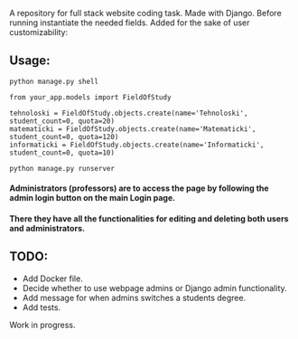 A repository for full stack website coding task. Made with Django.
Before running instantiate the needed fields. Added for the sake of user customizability:
 
## Usage:
```
python manage.py shell
```

 ``` 
from your_app.models import FieldOfStudy

tehnoloski = FieldOfStudy.objects.create(name='Tehnoloski', student_count=0, quota=20)
matematicki = FieldOfStudy.objects.create(name='Matematicki', student_count=0, quota=120)
informaticki = FieldOfStudy.objects.create(name='Informaticki', student_count=0, quota=10)
 ```
```
python manage.py runserver
```
#### Administrators (professors) are to access the page by following the admin login button on the main Login page.
#### There they have all the functionalities for editing and deleting both users and administrators.

## TODO:
* Add Docker file.
* Decide whether to use webpage admins or Django admin functionality.
* Add message for when admins switches a students degree.
* Add tests.
  
Work in progress.
